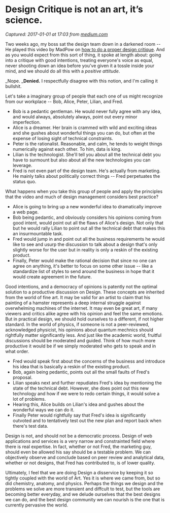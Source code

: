 # Design Critique is not an art, it’s science.

_Captured: 2017-01-01 at 17:03 from [medium.com](https://medium.com/@lukezhang/design-critique-is-not-an-art-its-science-6f37ecfad23f#.xr8ggjpdp)_

Two weeks ago, my boss sat the design team down in a darkened room -- He played this video by MadPow on [how to do a proper design critique](http://vimeo.com/65242833). And as you would expect from this sort of thing, it spoke at length about: going into a critique with good intentions, treating everyone's voice as equal, never shooting down an idea before you've given it a tossle inside your mind, and we should do all this with a _positive attitude_.

_Nope. _**Denied.** I respectfully disagree with this notion, and I'm calling it bullshit.

Let's take a imaginary group of people that each one of us might recognize from our workplace -- Bob, Alice, Peter, Lilian, and Fred.

  * Bob is a pedantic gentleman. He would never fully agree with any idea, and would always, absolutely always, point out every minor imperfection.
  * Alice is a dreamer. Her brain is crammed with wild and exciting ideas and she gushes about wonderful things you can do, but often at the expense of losing sight of technical constraints.
  * Peter is the rationalist. Reasonable, and calm, he tends to weight things numerically against each other. To him, data is king.
  * Lilian is the technologist. She'll tell you about all the technical debt you have to surmount but also about all the new technologies you can leverage.
  * Fred is not even part of the design team. He's actually from marketing. He mainly talks about politically correct things -- Fred perpetuates the status quo.

What happens when you take this group of people and apply the principles that the video and much of design management considers best practice?

  * Alice is going to bring up a new wonderful idea to dramatically improve a web page.
  * Bob being pedantic, and obviously considers his opinions coming from good intent, would point out all the flaws of Alice's design. Not only that but he would rally Lilian to point out all the technical debt that makes this an insurmountable task.
  * Fred would jump in and point out all the business requirements he would like to see and usurp the discussion to talk about a design that's only slightly worse for the user but in reality is only a reskin of the existing product.
  * Finally, Peter would make the rational decision that since no one can agree on anything, it's better to focus on some other issue -- like a standardize list of styles to send around the business in hope that it would create agreement in the future.

Good intentions, and a democracy of opinions is patently not the optimal solution to a productive discussion on Design. These concepts are inherited from the world of fine art. It may be valid for an artist to claim that his painting of a hamster represents a deep internal struggle against overwhelming machines of the internet. It may even be great art, if many viewers and critics alike agree with his opinion and feel the same emotions. But in practical design, we should hold ourselves to a different, if not higher standard. In the world of physics, if someone is not a peer-reviewed, acknowledged physicist, his opinions about quantum mechnics should rightfully matter significantly less. And just like the academic world, fruitful discussions should be moderated and guided. Think of how much more productive it would be if we simply moderated who gets to speak and in what order.

  * Fred would speak first about the concerns of the business and introduce his idea that is basically a reskin of the existing product.
  * Bob, again being pedantic, points out all the small faults of Fred's proposal.
  * Lilian speaks next and further repudiates Fred's idea by mentioning the state of the technical debt. However, she does point out this new technology and how if we were to redo certain things, it would solve a lot of problems.
  * Hearing this, Alice builds on Lilian's idea and gushes about the wonderful ways we can do it.
  * Finally Peter would rightfully say that Fred's idea is significantly outvoted and to tentatively test out the new plan and report back when there's test data.

Design is not, and should not be a democratic process. Design of web applications and services is a very narrow and constrainted field where there is real expertise. In fact, whether or not Fred, the marketing guy, should even be allowed his say should be a testable problem. We can objectively observe and conclude based on peer review and analytical data, whether or not designs, that Fred has contributed to, is of lower quality.

Ultimately, I feel that we are doing Design a disservice by keeping it so tightly coupled with the world of Art. Yes it is where we came from, but so did chemistry, anatomy, and physics. Perhaps the things we design and the problems we solve are more transient and diffcult to test, but the tools are becoming better everyday, and we delude ourselves that the best designs we can do, and the best design community we can nourish is the one that is currently pervasive the world.
